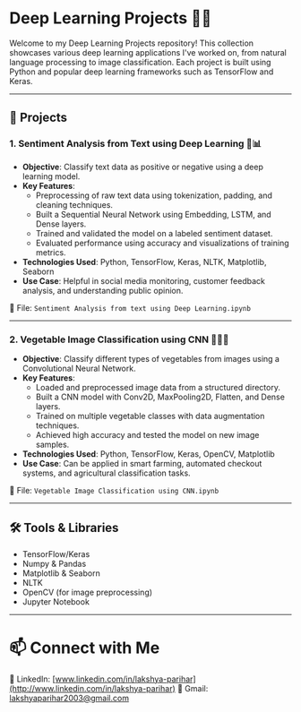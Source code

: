 # Deep Learning Projects 🧠💡

Welcome to my Deep Learning Projects repository! This collection showcases various deep learning applications I've worked on, from natural language processing to image classification. Each project is built using Python and popular deep learning frameworks such as TensorFlow and Keras.

---

## 📂 Projects

### 1. Sentiment Analysis from Text using Deep Learning 📝📊
- **Objective**: Classify text data as positive or negative using a deep learning model.
- **Key Features**:
  - Preprocessing of raw text data using tokenization, padding, and cleaning techniques.
  - Built a Sequential Neural Network using Embedding, LSTM, and Dense layers.
  - Trained and validated the model on a labeled sentiment dataset.
  - Evaluated performance using accuracy and visualizations of training metrics.
- **Technologies Used**: Python, TensorFlow, Keras, NLTK, Matplotlib, Seaborn
- **Use Case**: Helpful in social media monitoring, customer feedback analysis, and understanding public opinion.

📁 File: `Sentiment Analysis from text using Deep Learning.ipynb`

---

### 2. Vegetable Image Classification using CNN 🥕🌽🥦
- **Objective**: Classify different types of vegetables from images using a Convolutional Neural Network.
- **Key Features**:
  - Loaded and preprocessed image data from a structured directory.
  - Built a CNN model with Conv2D, MaxPooling2D, Flatten, and Dense layers.
  - Trained on multiple vegetable classes with data augmentation techniques.
  - Achieved high accuracy and tested the model on new image samples.
- **Technologies Used**: Python, TensorFlow, Keras, OpenCV, Matplotlib
- **Use Case**: Can be applied in smart farming, automated checkout systems, and agricultural classification tasks.

📁 File: `Vegetable Image Classification using CNN.ipynb`

---

## 🛠️ Tools & Libraries

- TensorFlow/Keras
- Numpy & Pandas
- Matplotlib & Seaborn
- NLTK
- OpenCV (for image preprocessing)
- Jupyter Notebook

---

# 📫 Connect with Me
💼 LinkedIn: [www.linkedin.com/in/lakshya-parihar](http://www.linkedin.com/in/lakshya-parihar)
📧 Gmail: lakshyaparihar2003@gmail.com
